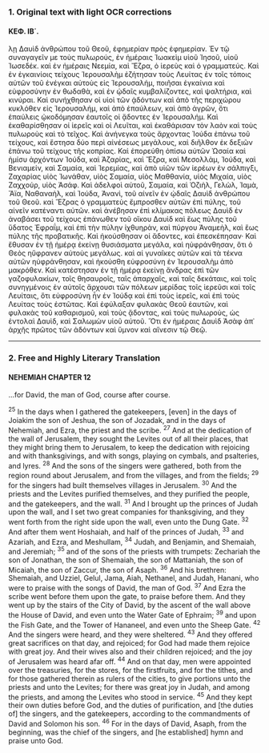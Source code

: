 ### 1. Original text with light OCR corrections

#### ΚΕΦ. ΙΒ΄.
λῃ Δαυὶδ ἀνθρώπου τοῦ Θεοῦ, ἐφημερίαν πρὸς ἐφημερίαν.
Ἐν τῷ συναγαγεῖν με τοὺς πυλωρούς, ἐν ἡμέραις Ἰωακεὶμ υἱοῦ Ἰησοῦ, υἱοῦ Ἰωσεδέκ. καὶ ἐν ἡμέραις Νεεμία, καὶ Ἔζρα, ὁ ἱερεὺς καὶ ὁ γραμματεύς.
Καὶ ἐν ἐγκαινίοις τείχους Ἱερουσαλὴμ ἐζήτησαν τοὺς Λευίτας ἐν τοῖς τόποις αὐτῶν τοῦ ἐνέγκαι αὐτοὺς εἰς Ἱερουσαλήμ, ποιῆσαι ἐγκαίνια καὶ εὐφροσύνην ἐν θωδαθὰ, καὶ ἐν ᾠδαῖς κυμβαλίζοντες, καὶ ψαλτήρια, καὶ κινύραι.
Καὶ συνήχθησαν οἱ υἱοὶ τῶν ᾀδόντων καὶ ἀπὸ τῆς περιχώρου κυκλόθεν εἰς Ἱερουσαλήμ, καὶ ἀπὸ ἐπαύλεων, καὶ ἀπὸ ἀγρῶν,
ὅτι ἐπαύλεις ᾠκοδόμησαν ἑαυτοῖς οἱ ᾄδοντες ἐν Ἱερουσαλήμ.
Καὶ ἐκαθαρίσθησαν οἱ ἱερεῖς καὶ οἱ Λευῖται, καὶ ἐκαθάρισαν τὸν λαὸν καὶ τοὺς πυλωροὺς καὶ τὸ τεῖχος.
Καὶ ἀνήνεγκα τοὺς ἄρχοντας Ἰούδα ἐπάνω τοῦ τείχους, καὶ ἔστησα δύο περὶ αἰνέσεως μεγάλους, καὶ διῆλθον ἐκ δεξιῶν ἐπάνω τοῦ τείχους τῆς κοπρίας.
Καὶ ἐπορεύθη ὀπίσω αὐτῶν Ὠσαία καὶ ἡμίσυ ἀρχόντων Ἰούδα,
καὶ Ἀζαρίας, καὶ Ἔζρα, καὶ Μεσολλὰμ,
Ἰούδα, καὶ Βενιαμείν, καὶ Σαμαία, καὶ Ἱερεμίας,
καὶ ἀπὸ υἱῶν τῶν ἱερέων ἐν σάλπιγξι, Ζαχαρίας υἱὸς Ἰωνάθαν, υἱὸς Σαμαία, υἱὸς Μαθθανία, υἱὸς Μιχαία, υἱὸς Ζαχχούρ, υἱὸς Ἀσάφ.
Καὶ ἀδελφοὶ αὐτοῦ, Σαμαία, καὶ Ὀζιὴλ, Γελὼλ, Ἰαμὰ, Ἄϊα, Ναθαναὴλ, καὶ Ἰούδα, Ἀνανὶ, τοῦ αἰνεῖν ἐν ᾠδαῖς Δαυὶδ ἀνθρώπου τοῦ Θεοῦ.
καὶ Ἔζρας ὁ γραμματεὺς ἔμπροσθεν αὐτῶν ἐπὶ πύλης, τοῦ αἰνεῖν κατέναντι αὐτῶν. καὶ ἀνέβησαν ἐπὶ κλίμακας πόλεως Δαυὶδ ἐν ἀναβάσει τοῦ τείχους ἐπάνωθεν τοῦ οἴκου Δαυὶδ καὶ ἕως πύλης τοῦ ὕδατος Ἐφραΐμ,
καὶ ἐπὶ τὴν πύλην ἰχθυηρὰν, καὶ πύργου Ἀναμεὴλ, καὶ ἕως πύλης τῆς προβατικῆς.
Καὶ ἠκούσθησαν οἱ ἄδοντες, καὶ ἐπεσκέπησαν·
Καὶ ἔθυσαν ἐν τῇ ἡμέρᾳ ἐκείνῃ θυσιάσματα μεγάλα, καὶ ηὐφράνθησαν, ὅτι ὁ Θεὸς ηὔφρανεν αὐτοὺς μεγάλως. καὶ αἱ γυναῖκες αὐτῶν καὶ τὰ τέκνα αὐτῶν ηὐφράνθησαν, καὶ ἠκούσθη εὐφροσύνη ἐν Ἱερουσαλὴμ ἀπὸ μακρόθεν.
Καὶ κατέστησαν ἐν τῇ ἡμέρᾳ ἐκείνῃ ἄνδρας ἐπὶ τῶν γαζοφυλακίων, τοῖς θησαυροῖς, ταῖς ἀπαρχαῖς, καὶ ταῖς δεκάταις, καὶ τοῖς συνηγμένοις ἐν αὐτοῖς ἄρχουσι τῶν πόλεων μερίδας τοῖς ἱερεῦσι καὶ τοῖς Λευίταις, ὅτι εὐφροσύνη ἦν ἐν Ἰούδᾳ καὶ ἐπὶ τοὺς ἱερεῖς, καὶ ἐπὶ τοὺς Λευίτας τοὺς ἑστῶτας.
Καὶ ἐφύλαξαν φυλακὰς Θεοῦ ἑαυτῶν, καὶ φυλακὰς τοῦ καθαρισμοῦ, καὶ τοὺς ᾄδοντας, καὶ τοὺς πυλωροὺς, ὡς ἐντολαὶ Δαυὶδ, καὶ Σαλωμὼν υἱοῦ αὐτοῦ.
Ὅτι ἐν ἡμέραις Δαυὶδ Ἀσὰφ ἀπ᾿ ἀρχῆς πρῶτος τῶν ἀδόντων καὶ ὕμνον καὶ αἴνεσιν τῷ Θεῷ.

---

### 2. Free and Highly Literary Translation

#### NEHEMIAH CHAPTER 12

...for David, the man of God, course after course.

<sup>25</sup> In the days when I gathered the gatekeepers, [even] in the days of Joiakim the son of Jeshua, the son of Jozadak, and in the days of Nehemiah, and Ezra, the priest and the scribe.
<sup>27</sup> And at the dedication of the wall of Jerusalem, they sought the Levites out of all their places, that they might bring them to Jerusalem, to keep the dedication with rejoicing and with thanksgivings, and with songs, playing on cymbals, and psalteries, and lyres.
<sup>28</sup> And the sons of the singers were gathered, both from the region round about Jerusalem, and from the villages, and from the fields;
<sup>29</sup> for the singers had built themselves villages in Jerusalem.
<sup>30</sup> And the priests and the Levites purified themselves, and they purified the people, and the gatekeepers, and the wall.
<sup>31</sup> And I brought up the princes of Judah upon the wall, and I set two great companies for thanksgiving, and they went forth from the right side upon the wall, even unto the Dung Gate.
<sup>32</sup> And after them went Hoshaiah, and half of the princes of Judah,
<sup>33</sup> and Azariah, and Ezra, and Meshullam,
<sup>34</sup> Judah, and Benjamin, and Shemaiah, and Jeremiah;
<sup>35</sup> and of the sons of the priests with trumpets: Zechariah the son of Jonathan, the son of Shemaiah, the son of Mattaniah, the son of Micaiah, the son of Zaccur, the son of Asaph.
<sup>36</sup> And his brethren: Shemaiah, and Uzziel, Gelul, Jama, Aiah, Nethanel, and Judah, Hanani, who were to praise with the songs of David, the man of God.
<sup>37</sup> And Ezra the scribe went before them upon the gate, to praise before them. And they went up by the stairs of the City of David, by the ascent of the wall above the House of David, and even unto the Water Gate of Ephraim;
<sup>39</sup> and upon the Fish Gate, and the Tower of Hananeel, and even unto the Sheep Gate.
<sup>42</sup> And the singers were heard, and they were sheltered.
<sup>43</sup> And they offered great sacrifices on that day, and rejoiced; for God had made them rejoice with great joy. And their wives also and their children rejoiced; and the joy of Jerusalem was heard afar off.
<sup>44</sup> And on that day, men were appointed over the treasuries, for the stores, for the firstfruits, and for the tithes, and for those gathered therein as rulers of the cities, to give portions unto the priests and unto the Levites; for there was great joy in Judah, and among the priests, and among the Levites who stood in service.
<sup>45</sup> And they kept their own duties before God, and the duties of purification, and [the duties of] the singers, and the gatekeepers, according to the commandments of David and Solomon his son.
<sup>46</sup> For in the days of David, Asaph, from the beginning, was the chief of the singers, and [he established] hymn and praise unto God.